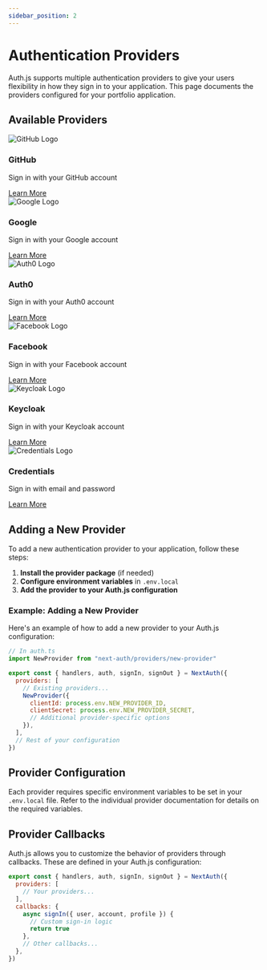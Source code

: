 ```yaml
---
sidebar_position: 2
---
```


# Authentication Providers

Auth.js supports multiple authentication providers to give your users flexibility in how they sign in to your application. This page documents the providers configured for your portfolio application.

## Available Providers

<div className="row">
  <div className="col col--4">
    <div className="card provider-card">
      <img src="/docs/img/providers/github.svg" alt="GitHub Logo" />
      <h3>GitHub</h3>
      <p>Sign in with your GitHub account</p>
      <a href="/docs/providers/github" className="button button--primary">Learn More</a>
    </div>
  </div>
  <div className="col col--4">
    <div className="card provider-card">
      <img src="/docs/img/providers/google.svg" alt="Google Logo" />
      <h3>Google</h3>
      <p>Sign in with your Google account</p>
      <a href="/docs/providers/google" className="button button--primary">Learn More</a>
    </div>
  </div>
  <div className="col col--4">
    <div className="card provider-card">
      <img src="/docs/img/providers/auth0.svg" alt="Auth0 Logo" />
      <h3>Auth0</h3>
      <p>Sign in with your Auth0 account</p>
      <a href="/docs/providers/auth0" className="button button--primary">Learn More</a>
    </div>
  </div>
</div>

<div className="row" style={{marginTop: '20px'}}>
  <div className="col col--4">
    <div className="card provider-card">
      <img src="/docs/img/providers/facebook.svg" alt="Facebook Logo" />
      <h3>Facebook</h3>
      <p>Sign in with your Facebook account</p>
      <a href="/docs/providers/facebook" className="button button--primary">Learn More</a>
    </div>
  </div>
  <div className="col col--4">
    <div className="card provider-card">
      <img src="/docs/img/providers/keycloak.svg" alt="Keycloak Logo" />
      <h3>Keycloak</h3>
      <p>Sign in with your Keycloak account</p>
      <a href="/docs/providers/keycloak" className="button button--primary">Learn More</a>
    </div>
  </div>
  <div className="col col--4">
    <div className="card provider-card">
      <img src="/docs/img/providers/credentials.svg" alt="Credentials Logo" />
      <h3>Credentials</h3>
      <p>Sign in with email and password</p>
      <a href="/docs/providers/credentials" className="button button--primary">Learn More</a>
    </div>
  </div>
</div>

## Adding a New Provider

To add a new authentication provider to your application, follow these steps:

1. **Install the provider package** (if needed)
2. **Configure environment variables** in `.env.local`
3. **Add the provider to your Auth.js configuration**

### Example: Adding a New Provider

Here's an example of how to add a new provider to your Auth.js configuration:

```javascript
// In auth.ts
import NewProvider from "next-auth/providers/new-provider"

export const { handlers, auth, signIn, signOut } = NextAuth({
  providers: [
    // Existing providers...
    NewProvider({
      clientId: process.env.NEW_PROVIDER_ID,
      clientSecret: process.env.NEW_PROVIDER_SECRET,
      // Additional provider-specific options
    }),
  ],
  // Rest of your configuration
})
```

## Provider Configuration

Each provider requires specific environment variables to be set in your `.env.local` file. Refer to the individual provider documentation for details on the required variables.

## Provider Callbacks

Auth.js allows you to customize the behavior of providers through callbacks. These are defined in your Auth.js configuration:

```javascript
export const { handlers, auth, signIn, signOut } = NextAuth({
  providers: [
    // Your providers...
  ],
  callbacks: {
    async signIn({ user, account, profile }) {
      // Custom sign-in logic
      return true
    },
    // Other callbacks...
  },
})
```
